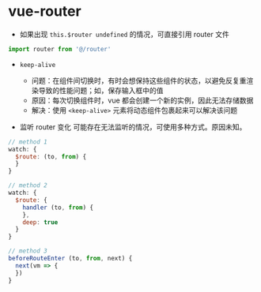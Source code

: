 # vue-router

- 如果出现 ``` this.$router undefined ``` 的情况，可直接引用 router 文件
```javascript
import router from '@/router'
```

- ` keep-alive `
  - 问题：在组件间切换时，有时会想保持这些组件的状态，以避免反复重渲染导致的性能问题；如，保存输入框中的值
  - 原因：每次切换组件时，vue 都会创建一个新的实例，因此无法存储数据
  - 解决：使用 ` <keep-alive> ` 元素将动态组件包裹起来可以解决该问题

- 监听 router 变化
可能存在无法监听的情况，可使用多种方式。原因未知。
```javascript
// method 1
watch: {
  $route: (to, from) {
  }
}

// method 2
watch: {
  $route: {
    handler (to, from) {
    },
    deep: true
  }
}

// method 3
beforeRouteEnter (to, from, next) {
  next(vm => {
  })
}
```